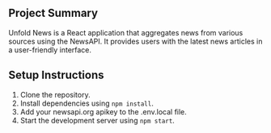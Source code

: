 ## Project Summary

Unfold News is a React application that aggregates news from various sources using the NewsAPI. It provides users with the latest news articles in a user-friendly interface.

## Setup Instructions

1. Clone the repository.
2. Install dependencies using `npm install`.
3. Add your newsapi.org apikey to the .env.local file.
4. Start the development server using `npm start`.

